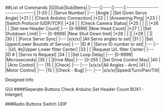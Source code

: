 ##List of Commands
|ID|Sub|Sub|Items|
|:----:|:----:|:----:|:------------------------------:|
|1-20  |      |      |Servo Number|
|---   |Angle |      |Set Given Servo Angle|
|*21   |      |      |Check Arduino Connection|
|*22   |      |      |Answering Ping|
|*23   |      |      |Switch Protocol (UDP/TCP)|
|*24   |      |      |Check Camera Status|
|*25   |      |      ||
|*26   |      |      |Set new Header Count|
|---   |0-9999|      |New Head Count|
|*27   |      |      |Set Shutdown Limit|
|---   |0-9999|      |New Shut Down limit|
|*28   |      |      ||
|*29   |      |      ||
|30    |      |      |Force Servo Sync|
|---   |x/x/x/|      |All Servo angles to set|
|31    |      |      |Set Upper/Lower Bounds of Servos|
|---   |ID #  |      |Servo ID number to set|
|---   |---   |U/L #s|Upper Lower filter Center|
|33    |      |      |Request U/L filter Center|
|---   |ID #  |      |Servo to Request|
|34    |      |      |Set Loop Delay|
|---   |0-9999|      |Microseconds|
|35    |      |      |Drive Max|
|---   |0-255 |      |Set Drive Control Max|
|40    |      |      |Arm Control|
|---   |15    |      |Check|
|---   |---   |x/x/x/|All Angles - Arm|
|41    |      |      |Motor Control|
|---   |15    |      |Check - Bug|
|---   |---   |x/x/x/|Speed/Turn/Pan/Tilt|





Designed Info

GUI
####Seperate Buttons
Check Arduino
Set Header Count BOX1 - Interger[


###Radio Buttons
Switch UDP



